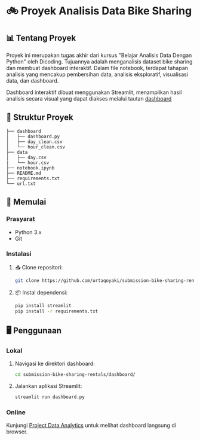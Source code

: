 # 🚲 Proyek Analisis Data Bike Sharing


## 📊 Tentang Proyek
Proyek ini merupakan tugas akhir dari kursus "Belajar Analisis Data Dengan Python" oleh Dicoding. Tujuannya adalah menganalisis dataset bike sharing dan membuat dashboard interaktif.
Dalam file notebook, terdapat tahapan analisis yang mencakup pembersihan data, analisis eksploratif, visualisasi data, dan dashboard.

Dashboard interaktif dibuat menggunakan Streamlit, menampilkan hasil analisis secara visual yang dapat diakses melalui tautan [dashboard](https://bike-sharing-rentals-tq.streamlit.app/)
## 📁 Struktur Proyek

```
├── dashboard
│   ├── dashboard.py
│   ├── day_clean.csv
│   └── hour_clean.csv
├── data
│   ├── day.csv
|   └── hour.csv
├── notebook.ipynb
├── README.md
├── requirements.txt
└── url.txt
```

## 🚀 Memulai

### Prasyarat

- Python 3.x
- Git

### Instalasi

1. 📥 Clone repositori:
   ```bash
   git clone https://github.com/urtaqoyaki/submission-bike-sharing-rentals.git
   ```

2. 📦 Instal dependensi:
   ```bash
   pip install streamlit
   pip install -r requirements.txt
   ```

## 🖥️ Penggunaan

### Lokal
1. Navigasi ke direktori dashboard:
   ```bash
   cd submission-bike-sharing-rentals/dashboard/
   ```
2. Jalankan aplikasi Streamlit:
   ```bash
   streamlit run dashboard.py
   ```

### Online
Kunjungi [Project Data Analytics](https://bike-sharing-rentals-tq.streamlit.app/) untuk melihat dashboard langsung di browser.

